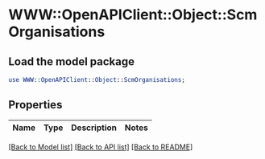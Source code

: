 # WWW::OpenAPIClient::Object::ScmOrganisations

## Load the model package
```perl
use WWW::OpenAPIClient::Object::ScmOrganisations;
```

## Properties
Name | Type | Description | Notes
------------ | ------------- | ------------- | -------------

[[Back to Model list]](../README.md#documentation-for-models) [[Back to API list]](../README.md#documentation-for-api-endpoints) [[Back to README]](../README.md)


